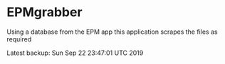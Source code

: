 # EPMgrabber
Using a database from the EPM app this application scrapes the files as required


Latest backup: Sun Sep 22 23:47:01 UTC 2019
